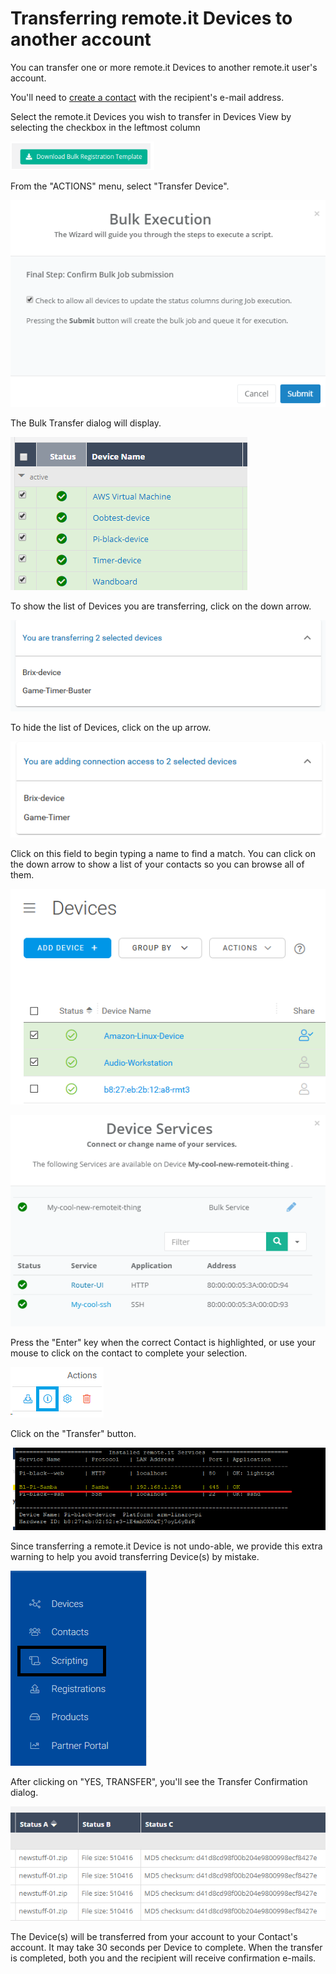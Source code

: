 # Transferring remote.it Devices to another account

You can transfer one or more remote.it Devices to another remote.it user's account.

You'll need to [create a contact](managing-contacts/create-a-contact.md) with the recipient's e-mail address.

Select the remote.it Devices you wish to transfer in Devices View by selecting the checkbox in the leftmost column

![](../.gitbook/assets/image%20%28209%29.png)

From the "ACTIONS" menu, select "Transfer Device".

![](../.gitbook/assets/image%20%28222%29.png)

The Bulk Transfer dialog will display.  

![](../.gitbook/assets/image%20%2814%29.png)

To show the list of Devices you are transferring, click on the down arrow.

![](../.gitbook/assets/image%20%28201%29.png)

To hide the list of Devices, click on the up arrow.

![](../.gitbook/assets/image%20%28271%29.png)

Click on this field to begin typing a name to find a match.  You can click on the down arrow to show a list of your contacts so you can browse all of them.

![](../.gitbook/assets/image%20%28162%29.png)

![](../.gitbook/assets/image%20%2890%29.png)

Press the "Enter" key when the correct Contact is highlighted, or use your mouse to click on the contact to complete your selection.

![](../.gitbook/assets/image%20%28330%29.png)

Click on the "Transfer" button.

![](../.gitbook/assets/image%20%28294%29.png)

Since transferring a remote.it Device is not undo-able, we provide this extra warning to help you avoid transferring Device\(s\) by mistake.

![](../.gitbook/assets/image%20%28110%29.png)

After clicking on "YES, TRANSFER", you'll see the Transfer Confirmation dialog.

![](../.gitbook/assets/image%20%28237%29.png)

The Device\(s\) will be transferred from your account to your Contact's account.  It may take 30 seconds per Device to complete.  When the transfer is completed, both you and the recipient will receive confirmation e-mails.

